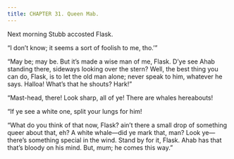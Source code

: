 ```yaml
---
title: CHAPTER 31. Queen Mab.
---
```


Next morning Stubb accosted Flask.

“I don’t know; it seems a sort of foolish to me, tho.’”

“May be; may be. But it’s made a wise man of me, Flask. D’ye see Ahab standing there, sideways looking over the stern? Well, the best thing you can do, Flask, is to let the old man alone; never speak to him, whatever he says. Halloa! What’s that he shouts? Hark!”

“Mast-head, there! Look sharp, all of ye! There are whales hereabouts!

“If ye see a white one, split your lungs for him!

“What do you think of that now, Flask? ain’t there a small drop of something queer about that, eh? A white whale—did ye mark that, man? Look ye—there’s something special in the wind. Stand by for it, Flask. Ahab has that that’s bloody on his mind. But, mum; he comes this way.”